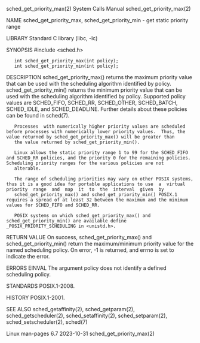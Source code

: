 sched_get_priority_max(2)                                                                   System Calls Manual                                                                   sched_get_priority_max(2)

NAME
       sched_get_priority_max, sched_get_priority_min  - get static priority range

LIBRARY
       Standard C library (libc, -lc)

SYNOPSIS
       #include <sched.h>

       int sched_get_priority_max(int policy);
       int sched_get_priority_min(int policy);

DESCRIPTION
       sched_get_priority_max()  returns  the maximum priority value that can be used with the scheduling algorithm identified by policy.  sched_get_priority_min() returns the minimum priority value that
       can be used with the scheduling algorithm identified by policy.  Supported policy values are SCHED_FIFO, SCHED_RR, SCHED_OTHER, SCHED_BATCH, SCHED_IDLE, and SCHED_DEADLINE.  Further details  about
       these policies can be found in sched(7).

       Processes  with numerically higher priority values are scheduled before processes with numerically lower priority values.  Thus, the value returned by sched_get_priority_max() will be greater than
       the value returned by sched_get_priority_min().

       Linux allows the static priority range 1 to 99 for the SCHED_FIFO and SCHED_RR policies, and the priority 0 for the remaining policies.  Scheduling priority ranges for the various policies are not
       alterable.

       The range of scheduling priorities may vary on other POSIX systems, thus it is a good idea for portable applications to use  a  virtual  priority  range  and  map  it  to  the  interval  given  by
       sched_get_priority_max() and sched_get_priority_min() POSIX.1 requires a spread of at least 32 between the maximum and the minimum values for SCHED_FIFO and SCHED_RR.

       POSIX systems on which sched_get_priority_max() and sched_get_priority_min() are available define _POSIX_PRIORITY_SCHEDULING in <unistd.h>.

RETURN VALUE
       On success, sched_get_priority_max() and sched_get_priority_min() return the maximum/minimum priority value for the named scheduling policy.  On error, -1 is returned, and errno is set to indicate
       the error.

ERRORS
       EINVAL The argument policy does not identify a defined scheduling policy.

STANDARDS
       POSIX.1-2008.

HISTORY
       POSIX.1-2001.

SEE ALSO
       sched_getaffinity(2), sched_getparam(2), sched_getscheduler(2), sched_setaffinity(2), sched_setparam(2), sched_setscheduler(2), sched(7)

Linux man-pages 6.7                                                                              2023-10-31                                                                       sched_get_priority_max(2)
